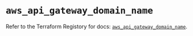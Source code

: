 # `aws_api_gateway_domain_name`

Refer to the Terraform Registory for docs: [`aws_api_gateway_domain_name`](https://registry.terraform.io/providers/hashicorp/aws/4.65.0/docs/resources/api_gateway_domain_name).
